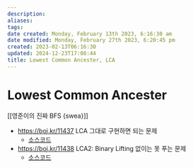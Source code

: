 ```yaml
---
description:
aliases: 
tags: 
date created: Monday, February 13th 2023, 6:16:30 am
date modified: Monday, February 27th 2023, 6:20:45 pm
created: 2023-02-13T06:16:30
updated: 2024-12-23T17:08:44
title: Lowest Common Ancester, LCA
---
```


# Lowest Common Ancester

[[영준이의 진짜 BFS {swea}]]

- <https://boj.kr/11437> LCA 그대로 구현하면 되는 문제
	- [소스코드](https://github.com/ChoiWheatley/cpp-algorithms/blob/ac96f8f10b4cc7a64da124e6e260d0a153eeadab/bak/problem/11437/main.cc)
- <https://boj.kr/11438> LCA2: Binary Lifting 없이는 못 푸는 문제
	- [소스코드](https://github.com/ChoiWheatley/cpp-algorithms/blob/ee3a2317aad31bc43d6cdb2bf79d0c7ba67780d2/bak/problem/11438/main.cc)
